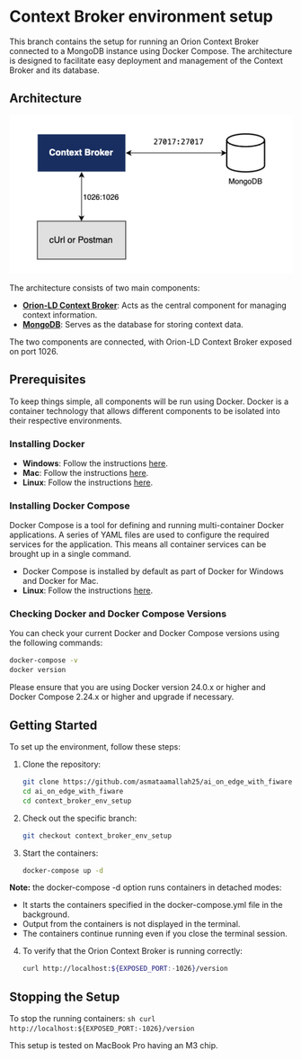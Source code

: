 # Context Broker environment setup

This branch contains the setup for running an Orion Context Broker connected to a MongoDB instance using Docker Compose. The architecture is designed to facilitate easy deployment and management of the Context Broker and its database.

## Architecture
![Architecture Diagram](architecture.png) 

The architecture consists of two main components:
- [**Orion-LD Context Broker**](https://fiware-orion.readthedocs.io/en/latest/): Acts as the central component for managing context information.
- [**MongoDB**](https://www.mongodb.com/): Serves as the database for storing context data.

The two components are connected, with Orion-LD Context Broker exposed on port 1026.

## Prerequisites

To keep things simple, all components will be run using Docker. Docker is a container technology that allows different components to be isolated into their respective environments.

### Installing Docker

- **Windows**: Follow the instructions [here](https://docs.docker.com/desktop/install/windows-install/).
- **Mac**: Follow the instructions [here](https://docs.docker.com/desktop/install/mac-install/).
- **Linux**: Follow the instructions [here](https://docs.docker.com/desktop/install/linux-install/).

### Installing Docker Compose

Docker Compose is a tool for defining and running multi-container Docker applications. A series of YAML files are used to configure the required services for the application. This means all container services can be brought up in a single command.

- Docker Compose is installed by default as part of Docker for Windows and Docker for Mac.
- **Linux**: Follow the instructions [here](https://docs.docker.com/compose/install/).

### Checking Docker and Docker Compose Versions

You can check your current Docker and Docker Compose versions using the following commands:

```sh
docker-compose -v
docker version
```
Please ensure that you are using Docker version 24.0.x or higher and Docker Compose 2.24.x or higher and upgrade if necessary.

## Getting Started

To set up the environment, follow these steps:

1. Clone the repository:
    ```sh
    git clone https://github.com/asmataamallah25/ai_on_edge_with_fiware.git
    cd ai_on_edge_with_fiware
    cd context_broker_env_setup
    ```

2. Check out the specific branch:
    ```sh
    git checkout context_broker_env_setup
    ```

3. Start the containers:
    ```sh
    docker-compose up -d
    ```
**Note:**
the docker-compose -d option runs containers in detached modes:
- It starts the containers specified in the docker-compose.yml file in the background.
- Output from the containers is not displayed in the terminal.
- The containers continue running even if you close the terminal session.

4. To verify that the Orion Context Broker is running correctly:
    ```sh
    curl http://localhost:${EXPOSED_PORT:-1026}/version
    ```

## Stopping the Setup

To stop the running containers:
    ```sh
    curl http://localhost:${EXPOSED_PORT:-1026}/version
    ```

This setup is tested on MacBook Pro having an M3 chip.